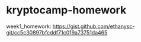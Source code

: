 # kryptocamp-homework

week1_homework: https://gist.github.com/ethanysc-git/cc5c30897bfcddf71c019a73751da465
